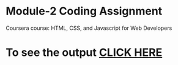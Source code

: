 # Module-2 Coding Assignment

Coursera course: HTML, CSS, and Javascript for Web Developers

# To see the output [CLICK HERE](https://sanket2004.github.io/Coursera-HTML-CSS-and-JavaScript-for-Web-Developers-/mod2_solution/index.html)

